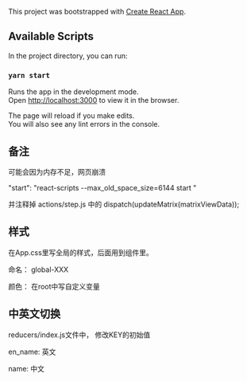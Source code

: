 This project was bootstrapped with [Create React App](https://github.com/facebook/create-react-app).

## Available Scripts

In the project directory, you can run:

### `yarn start`

Runs the app in the development mode.<br />
Open [http://localhost:3000](http://localhost:3000) to view it in the browser.

The page will reload if you make edits.<br />
You will also see any lint errors in the console.

## 备注

可能会因为内存不足，网页崩溃

"start": "react-scripts --max_old_space_size=6144 start "

并注释掉 actions/step.js 中的 dispatch(updateMatrix(matrixViewData));

## 样式

在App.css里写全局的样式，后面用到组件里。

命名： global-XXX 

颜色： 在root中写自定义变量

## 中英文切换

reducers/index.js文件中， 修改KEY的初始值

en_name: 英文

name: 中文